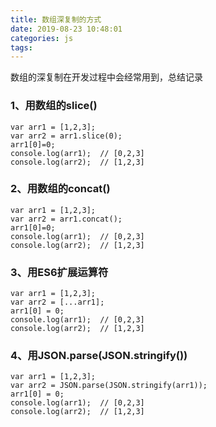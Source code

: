 ```yaml
---
title: 数组深复制的方式
date: 2019-08-23 10:48:01
categories: js
tags:
---
```

数组的深复制在开发过程中会经常用到，总结记录

<!--more-->

### 1、用数组的slice()
```
var arr1 = [1,2,3];
var arr2 = arr1.slice(0);
arr1[0]=0;
console.log(arr1);  // [0,2,3]
console.log(arr2);  // [1,2,3]
```

### 2、用数组的concat()
```
var arr1 = [1,2,3];
var arr2 = arr1.concat();
arr1[0]=0;
console.log(arr1);  // [0,2,3]
console.log(arr2);  // [1,2,3]
```

### 3、用ES6扩展运算符
```
var arr1 = [1,2,3];
var arr2 = [...arr1];
arr1[0] = 0;
console.log(arr1);  // [0,2,3]
console.log(arr2);  // [1,2,3]
```

### 4、用JSON.parse(JSON.stringify())
```
var arr1 = [1,2,3];
var arr2 = JSON.parse(JSON.stringify(arr1));
arr1[0] = 0;
console.log(arr1);  // [0,2,3]
console.log(arr2);  // [1,2,3]
```